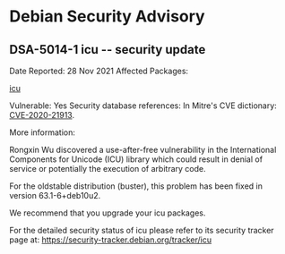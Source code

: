 
Debian Security Advisory
========================


DSA-5014-1 icu -- security update
---------------------------------



Date Reported:
28 Nov 2021
Affected Packages:

[icu](https://packages.debian.org/src:icu)

Vulnerable:
Yes
Security database references:
In Mitre's CVE dictionary: [CVE-2020-21913](https://security-tracker.debian.org/tracker/CVE-2020-21913).  

More information:

Rongxin Wu discovered a use-after-free vulnerability in the
International Components for Unicode (ICU) library which could result in
denial of service or potentially the execution of arbitrary code.


For the oldstable distribution (buster), this problem has been fixed
in version 63.1-6+deb10u2.


We recommend that you upgrade your icu packages.


For the detailed security status of icu please refer to its security
tracker page at:
<https://security-tracker.debian.org/tracker/icu>





